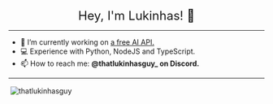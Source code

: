 <div style="text-align: center; font-size: 24px;">Hey, I'm Lukinhas! 👋</div>

---

- 🔭 I’m currently working on [a free AI API.](https://discord.gg/zukijourney)
- 💻 Experience with Python, NodeJS and TypeScript.
- 📫 How to reach me: **@thatlukinhasguy_ on Discord.**

---


<p>&nbsp;<img align="center" src="https://github-readme-stats.vercel.app/api?username=thatlukinhasguy&show_icons=true&locale=en" alt="thatlukinhasguy" /></p>
